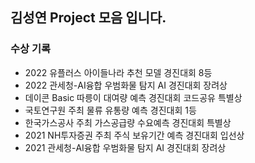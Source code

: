 ## 김성연 Project 모음 입니다.

### 수상 기록

- 2022 유플러스 아이들나라 추천 모델 경진대회 8등
- 2022 관세청-AI융합 우범화물 탐지 AI 경진대회 장려상
- 데이콘 Basic 따릉이 대여량 예측 경진대회 코드공유 특별상
- 국토연구원 주최 물류 유통량 예측 경진대회 1등
- 한국가스공사 주최 가스공급량 수요예측 경진대회 특별상
- 2021 NH투자증권 주최 주식 보유기간 예측 경진대회 입선상
- 2021 관세청-AI융합 우범화물 탐지 AI 경진대회 장려상




